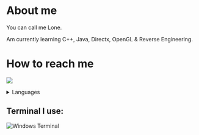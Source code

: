 # About me
You can call me Lone.

Am currently learning C++, Java, Directx, OpenGL & Reverse Engineering.

# How to reach me
![](https://discord.c99.nl/widget/theme-1/762389349676613693.png)

<details>
<summary>Languages</summary>
  
![C++](https://img.shields.io/badge/c++-%2300599C.svg?style=for-the-badge&logo=c%2B%2B&logoColor=white)

![Lua](https://img.shields.io/badge/lua-%232C2D72.svg?style=for-the-badge&logo=lua&logoColor=white)

![PowerShell](https://img.shields.io/badge/PowerShell-%235391FE.svg?style=for-the-badge&logo=powershell&logoColor=white)

![Java](https://img.shields.io/badge/java-%23ED8B00.svg?style=for-the-badge&logo=java&logoColor=white)
  
</details>

## Terminal I use:
![Windows Terminal](https://img.shields.io/badge/Windows%20Terminal-%234D4D4D.svg?style=for-the-badge&logo=windows-terminal&logoColor=white)
